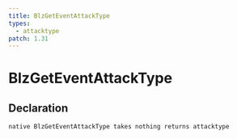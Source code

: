 ```yaml
---
title: BlzGetEventAttackType
types:
  - attacktype
patch: 1.31
---
```


# BlzGetEventAttackType

## Declaration

```jass
native BlzGetEventAttackType takes nothing returns attacktype
```
